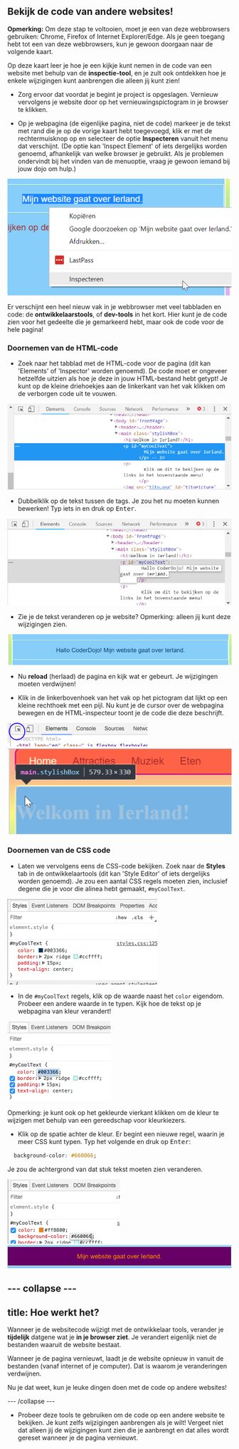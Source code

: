 ## Bekijk de code van andere websites!

**Opmerking:** Om deze stap te voltooien, moet je een van deze webbrowsers gebruiken: Chrome, Firefox of Internet Explorer/Edge. Als je geen toegang hebt tot een van deze webbrowsers, kun je gewoon doorgaan naar de volgende kaart.

Op deze kaart leer je hoe je een kijkje kunt nemen in de code van een website met behulp van de **inspectie-tool**, en je zult ook ontdekken hoe je enkele wijzigingen kunt aanbrengen die alleen jij kunt zien!

+ Zorg ervoor dat voordat je begint je project is opgeslagen. Vernieuw vervolgens je website door op het vernieuwingspictogram in je browser te klikken.

+ Op je webpagina (de eigenlijke pagina, niet de code) markeer je de tekst met rand die je op de vorige kaart hebt toegevoegd, klik er met de rechtermuisknop op en selecteer de optie **Inspecteren** vanuit het menu dat verschijnt. (De optie kan 'Inspect Element' of iets dergelijks worden genoemd, afhankelijk van welke browser je gebruikt. Als je problemen ondervindt bij het vinden van de menuoptie, vraag je gewoon iemand bij jouw dojo om hulp.)

![Selecting the Inspect option on highlighted text](images/highlightTextAndInspect.png)

Er verschijnt een heel nieuw vak in je webbrowser met veel tabbladen en code: de **ontwikkelaarstools**, of **dev-tools** in het kort. Hier kunt je de code zien voor het gedeelte die je gemarkeerd hebt, maar ook de code voor de hele pagina!

### Doornemen van de HTML-code

+ Zoek naar het tabblad met de HTML-code voor de pagina (dit kan 'Elements' of 'Inspector' worden genoemd). De code moet er ongeveer hetzelfde uitzien als hoe je deze in jouw HTML-bestand hebt getypt! Je kunt op de kleine driehoekjes aan de linkerkant van het vak klikken om de verborgen code uit te vouwen.

![Inspector showing a text element](images/inspectTextHtml.png)

+ Dubbelklik op de tekst tussen de tags. Je zou het nu moeten kunnen bewerken! Typ iets in en druk op <kbd>Enter</kbd>.

![Editing text using the inspector tool](images/inspectEditHtmlText.png)

+ Zie je de tekst veranderen op je website? Opmerking: alleen jij kunt deze wijzigingen zien.

![Website with edited text](images/inspectEditHtmlTextResult.png)

+ Nu **reload** (herlaad) de pagina en kijk wat er gebeurt. Je wijzigingen moeten verdwijnen!

+ Klik in de linkerbovenhoek van het vak op het pictogram dat lijkt op een kleine rechthoek met een pijl. Nu kunt je de cursor over de webpagina bewegen en de HTML-inspecteur toont je de code die deze beschrijft.

![The icon to select elements](images/inspectorSelectIcon.png) ![Selecting an element](images/inspectorSelectElement.png)

### Doornemen van de CSS code

+ Laten we vervolgens eens de CSS-code bekijken. Zoek naar de **Styles** tab in de ontwikkelaartools (dit kan 'Style Editor' of iets dergelijks worden genoemd). Je zou een aantal CSS regels moeten zien, inclusief degene die je voor die alinea hebt gemaakt, `#myCoolText`.

![Viewing the CSS code for an element](images/inspectCssBlock.png)

+ In de `#myCoolText` regels, klik op de waarde naast het `color` eigendom. Probeer een andere waarde in te typen. Kijk hoe de tekst op je webpagina van kleur verandert! 

![Editing the text colour using the CSS inspector](images/inspectEditCssColor.png)

Opmerking: je kunt ook op het gekleurde vierkant klikken om de kleur te wijzigen met behulp van een gereedschap voor kleurkiezers.

+ Klik op de spatie achter de kleur. Er begint een nieuwe regel, waarin je meer CSS kunt typen. Typ het volgende en druk op <kbd>Enter</kbd>:

```css
  background-color: #660066;
```

Je zou de achtergrond van dat stuk tekst moeten zien veranderen.

![Adding the background colour property](images/inspectorEditingBgCol.png) ![The new background colour](images/inspectorEditBgResult.png)

## \--- collapse \---

## title: Hoe werkt het?

Wanneer je de websitecode wijzigt met de ontwikkelaar tools, verander je **tijdelijk** datgene wat je **in je browser ziet**. Je verandert eigenlijk niet de bestanden waaruit de website bestaat.

Wanneer je de pagina vernieuwt, laadt je de website opnieuw in vanuit de bestanden (vanaf internet of je computer). Dat is waarom je veranderingen verdwijnen.

Nu je dat weet, kun je leuke dingen doen met de code op andere websites!

\--- /collapse \---

+ Probeer deze tools te gebruiken om de code op een andere website te bekijken. Je kunt zelfs wijzigingen aanbrengen als je wilt! Vergeet niet dat alleen jij de wijzigingen kunt zien die je aanbrengt en dat alles wordt gereset wanneer je de pagina vernieuwt.